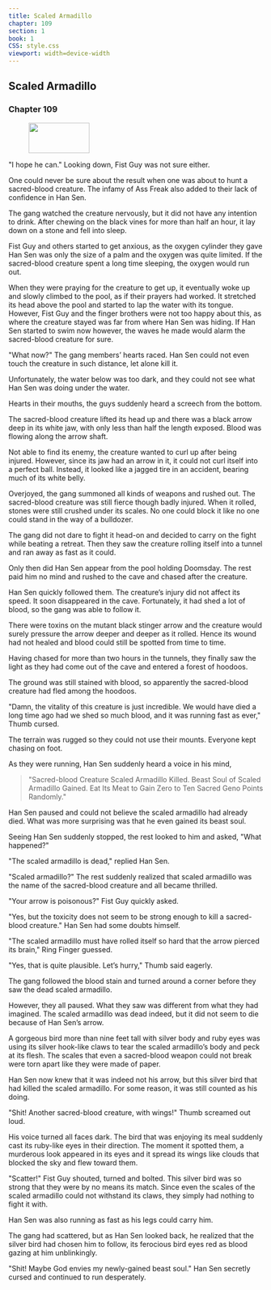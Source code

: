 ```yaml
---
title: Scaled Armadillo
chapter: 109
section: 1
book: 1
CSS: style.css
viewport: width=device-width
---
```


## Scaled Armadillo

### Chapter 109

<figure>
	<img src="../Images/gem.gif" alt="" id="gem" width="120" height="60" />
</figure>

"I hope he can." Looking down, Fist Guy was not sure either.

One could never be sure about the result when one was about to hunt a sacred-blood creature. The infamy of Ass Freak also added to their lack of confidence in Han Sen.

The gang watched the creature nervously, but it did not have any intention to drink. After chewing on the black vines for more than half an hour, it lay down on a stone and fell into sleep.

Fist Guy and others started to get anxious, as the oxygen cylinder they gave Han Sen was only the size of a palm and the oxygen was quite limited. If the sacred-blood creature spent a long time sleeping, the oxygen would run out.

When they were praying for the creature to get up, it eventually woke up and slowly climbed to the pool, as if their prayers had worked. It stretched its head above the pool and started to lap the water with its tongue. However, Fist Guy and the finger brothers were not too happy about this, as where the creature stayed was far from where Han Sen was hiding. If Han Sen started to swim now however, the waves he made would alarm the sacred-blood creature for sure.

"What now?" The gang members’ hearts raced. Han Sen could not even touch the creature in such distance, let alone kill it.

Unfortunately, the water below was too dark, and they could not see what Han Sen was doing under the water.

Hearts in their mouths, the guys suddenly heard a screech from the bottom.

The sacred-blood creature lifted its head up and there was a black arrow deep in its white jaw, with only less than half the length exposed. Blood was flowing along the arrow shaft.

Not able to find its enemy, the creature wanted to curl up after being injured. However, since its jaw had an arrow in it, it could not curl itself into a perfect ball. Instead, it looked like a jagged tire in an accident, bearing much of its white belly.

Overjoyed, the gang summoned all kinds of weapons and rushed out. The sacred-blood creature was still fierce though badly injured. When it rolled, stones were still crushed under its scales. No one could block it like no one could stand in the way of a bulldozer.

The gang did not dare to fight it head-on and decided to carry on the fight while beating a retreat. Then they saw the creature rolling itself into a tunnel and ran away as fast as it could.

Only then did Han Sen appear from the pool holding Doomsday. The rest paid him no mind and rushed to the cave and chased after the creature.

Han Sen quickly followed them. The creature’s injury did not affect its speed. It soon disappeared in the cave. Fortunately, it had shed a lot of blood, so the gang was able to follow it.

There were toxins on the mutant black stinger arrow and the creature would surely pressure the arrow deeper and deeper as it rolled. Hence its wound had not healed and blood could still be spotted from time to time.

Having chased for more than two hours in the tunnels, they finally saw the light as they had come out of the cave and entered a forest of hoodoos.

The ground was still stained with blood, so apparently the sacred-blood creature had fled among the hoodoos.

"Damn, the vitality of this creature is just incredible. We would have died a long time ago had we shed so much blood, and it was running fast as ever," Thumb cursed.

The terrain was rugged so they could not use their mounts. Everyone kept chasing on foot.

As they were running, Han Sen suddenly heard a voice in his mind, 

> "Sacred-blood Creature Scaled Armadillo Killed. Beast Soul of Scaled Armadillo Gained. Eat Its Meat to Gain Zero to Ten Sacred Geno Points Randomly."

Han Sen paused and could not believe the scaled armadillo had already died. What was more surprising was that he even gained its beast soul.

Seeing Han Sen suddenly stopped, the rest looked to him and asked, "What happened?"

"The scaled armadillo is dead," replied Han Sen.

"Scaled armadillo?" The rest suddenly realized that scaled armadillo was the name of the sacred-blood creature and all became thrilled.

"Your arrow is poisonous?" Fist Guy quickly asked.

"Yes, but the toxicity does not seem to be strong enough to kill a sacred-blood creature." Han Sen had some doubts himself.

"The scaled armadillo must have rolled itself so hard that the arrow pierced its brain," Ring Finger guessed.

"Yes, that is quite plausible. Let’s hurry," Thumb said eagerly.

The gang followed the blood stain and turned around a corner before they saw the dead scaled armadillo.

However, they all paused. What they saw was different from what they had imagined. The scaled armadillo was dead indeed, but it did not seem to die because of Han Sen’s arrow.

A gorgeous bird more than nine feet tall with silver body and ruby eyes was using its silver hook-like claws to tear the scaled armadillo’s body and peck at its flesh. The scales that even a sacred-blood weapon could not break were torn apart like they were made of paper.

Han Sen now knew that it was indeed not his arrow, but this silver bird that had killed the scaled armadillo. For some reason, it was still counted as his doing.

"Shit! Another sacred-blood creature, with wings!" Thumb screamed out loud.

His voice turned all faces dark. The bird that was enjoying its meal suddenly cast its ruby-like eyes in their direction. The moment it spotted them, a murderous look appeared in its eyes and it spread its wings like clouds that blocked the sky and flew toward them.

"Scatter!" Fist Guy shouted, turned and bolted. This silver bird was so strong that they were by no means its match. Since even the scales of the scaled armadillo could not withstand its claws, they simply had nothing to fight it with.

Han Sen was also running as fast as his legs could carry him.

The gang had scattered, but as Han Sen looked back, he realized that the silver bird had chosen him to follow, its ferocious bird eyes red as blood gazing at him unblinkingly.

"Shit! Maybe God envies my newly-gained beast soul." Han Sen secretly cursed and continued to run desperately.